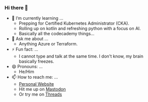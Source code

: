 ### Hi there 👋

- 🌱 I’m currently learning ...
  - Prepping for Certified Kubernetes Administrator (CKA).
  - Rolling up on kotlin and refreshing python with a focus on AI.
  - Basically all the codecademy things...
- 💬 Ask me about ...
  - Anything Azure or Terraform.
- ⚡ Fun fact: ...
  - I cannot type and talk at the same time. I don't know, my brain basically freezes.
- 😄 Pronouns: ...
  - He/Him
- 📫 How to reach me: ...
  - [Personal Website](https://www.jonathanhardison.com)
  - Hit me up on <a rel="me" href="https://mastodon.social/@jhardison">Mastodon</a>
  - Or try me on <a rel="me" href="https://threads.net/@thatonejonathan">Threads</a>
